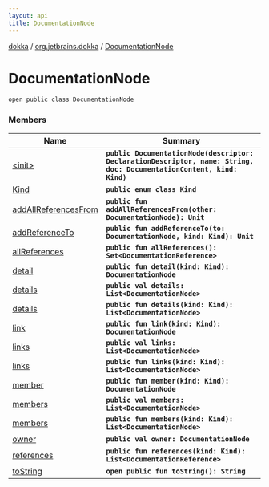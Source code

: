 ```yaml
---
layout: api
title: DocumentationNode
---
```

[dokka](../../index.html) / [org.jetbrains.dokka](../index.html) / [DocumentationNode](index.html)


# DocumentationNode



```
open public class DocumentationNode
```


### Members

| Name | Summary |
|------|---------|
|[&lt;init&gt;](_init_.html)|**`public DocumentationNode(descriptor: DeclarationDescriptor, name: String, doc: DocumentationContent, kind: Kind)`**|
|[Kind](Kind/index.html)|**`public enum class Kind`**|
|[addAllReferencesFrom](addAllReferencesFrom.html)|**`public fun addAllReferencesFrom(other: DocumentationNode): Unit`**|
|[addReferenceTo](addReferenceTo.html)|**`public fun addReferenceTo(to: DocumentationNode, kind: Kind): Unit`**|
|[allReferences](allReferences.html)|**`public fun allReferences(): Set<DocumentationReference>`**|
|[detail](detail.html)|**`public fun detail(kind: Kind): DocumentationNode`**|
|[details](details/index.html)|**`public val details: List<DocumentationNode>`**|
|[details](details.html)|**`public fun details(kind: Kind): List<DocumentationNode>`**|
|[link](link.html)|**`public fun link(kind: Kind): DocumentationNode`**|
|[links](links/index.html)|**`public val links: List<DocumentationNode>`**|
|[links](links.html)|**`public fun links(kind: Kind): List<DocumentationNode>`**|
|[member](member.html)|**`public fun member(kind: Kind): DocumentationNode`**|
|[members](members/index.html)|**`public val members: List<DocumentationNode>`**|
|[members](members.html)|**`public fun members(kind: Kind): List<DocumentationNode>`**|
|[owner](owner/index.html)|**`public val owner: DocumentationNode`**|
|[references](references.html)|**`public fun references(kind: Kind): List<DocumentationReference>`**|
|[toString](toString.html)|**`open public fun toString(): String`**|
